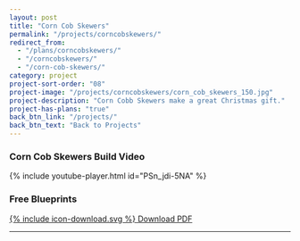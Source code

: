```yaml
---
layout: post
title: "Corn Cob Skewers"
permalink: "/projects/corncobskewers/"
redirect_from:
  - "/plans/corncobskewers/"
  - "/corncobskewers/"
  - "/corn-cob-skewers/"
category: project
project-sort-order: "08"
project-image: "/projects/corncobskewers/corn_cob_skewers_150.jpg"
project-description: "Corn Cobb Skewers make a great Christmas gift."
project-has-plans: "true"
back_btn_link: "/projects/"
back_btn_text: "Back to Projects"
---
```

### Corn Cob Skewers Build Video

{% include youtube-player.html id="PSn_jdi-5NA" %}

<p></p>

### Free Blueprints

<a href="{{ site.url }}/assets/downloads/corn_cob_skewers_blueprints.pdf" class="btn">
  <span class="icon icon--download">{% include icon-download.svg %}</span>
  <span class="label">Download PDF</span>
</a>

<p></p><hr class="hr-thick" style="margin-bottom: 30px;"><p></p>
